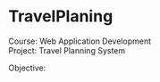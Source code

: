 # TravelPlaning
Course: Web Application Development <br />
Project: Travel Planning System <br />

Objective: 
